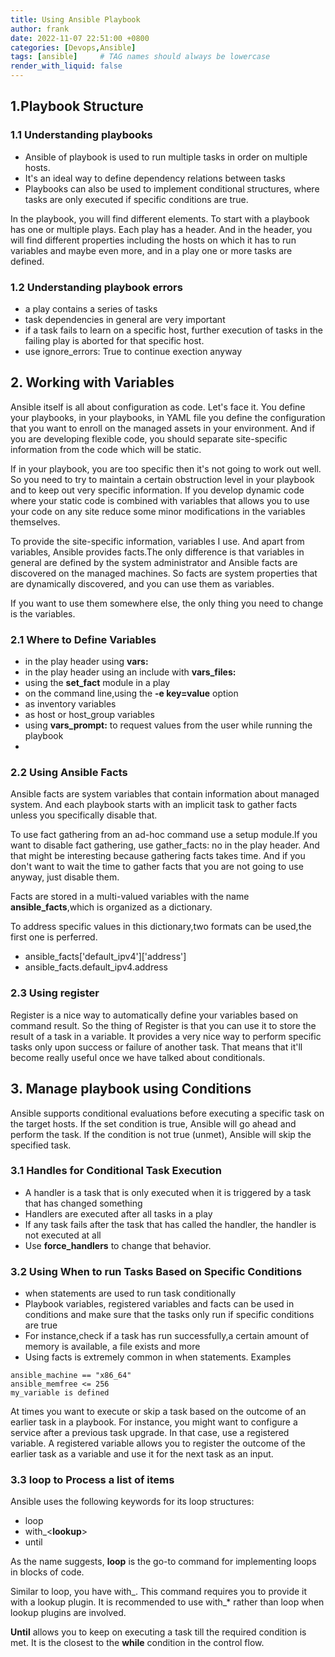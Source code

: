 ```yaml
---
title: Using Ansible Playbook
author: frank
date: 2022-11-07 22:51:00 +0800
categories: [Devops,Ansible]
tags: [ansible]     # TAG names should always be lowercase
render_with_liquid: false
---
```


## 1.Playbook Structure
### 1.1 Understanding playbooks
- Ansible of playbook is used to run multiple tasks in order on multiple hosts. 
- It's an ideal way to define dependency relations between tasks
- Playbooks can also be used to implement conditional structures, where tasks are only executed if specific conditions are true. 

In the playbook, you will find different elements. To start with a playbook has one or multiple plays. Each play has a header. And in the header, you will find different properties including the hosts on which it has to run variables and maybe even more, and in a play one or more tasks are defined. 

### 1.2 Understanding playbook errors
- a play contains a series of tasks
- task dependencies in general are very important
- if a task fails to learn on a specific host, further execution of tasks in the failing play is aborted for that specific host. 
- use ignore_errors: True to continue exection anyway
  
## 2. Working with Variables
 Ansible itself is all about configuration as code. Let's face it. You define your playbooks, in your playbooks, in YAML file you define the configuration that you want to enroll on the managed assets in your environment. And if you are developing flexible code, you should separate site-specific information from the code which will be static.

 If in your playbook, you are too specific then it's not going to work out well. So you need to try to maintain a certain obstruction level in your playbook and to keep out very specific information. If you develop dynamic code where your static code is combined with variables that allows you to use your code on any site reduce some minor modifications in the variables themselves. 

To provide the site-specific information, variables I use. And apart from variables, Ansible provides facts.The only difference is that variables in general are defined by the system administrator and Ansible facts are discovered on the managed machines. So facts are system properties that are dynamically discovered, and you can use them as variables. 

If you want to use them somewhere else, the only thing you need to change is the variables. 

### 2.1 Where to Define Variables
- in the play header using **vars:**
- in the play header using an include with **vars_files:**
- using the **set_fact** module in a play
- on the command line,using the **-e key=value** option
- as inventory variables
- as host or host_group variables
- using **vars_prompt:** to request values from the user while running the playbook
- 
### 2.2 Using Ansible Facts
Ansible facts are system variables that contain information about managed system. And each playbook starts with an implicit task to gather facts unless you specifically disable that.

To use fact gathering from an ad-hoc command use a setup module.If you want to disable fact gathering, use gather_facts: no in the play header. And that might be interesting because gathering facts takes time. And if you don't want to wait the time to gather facts that you are not going to use anyway, just disable them.

Facts are stored in a multi-valued variables with the name **ansible_facts**,which is organized as a dictionary.

To address specific values in this dictionary,two formats can be used,the first one is perferred.
- ansible_facts['default_ipv4']['address']
- ansible_facts.default_ipv4.address
### 2.3 Using register
Register is a nice way to automatically define your variables based on command result. So the thing of Register is that you can use it to store the result of a task in a variable. It provides a very nice way to perform specific tasks only upon success or failure of another task. That means that it'll become really useful once we have talked about conditionals. 

## 3. Manage playbook using Conditions
Ansible supports conditional evaluations before executing a specific task on the target hosts. If the set condition is true, Ansible will go ahead and perform the task. If the condition is not true (unmet), Ansible will skip the specified task.

### 3.1 Handles for Conditional Task Execution
- A handler is a task that is only executed when it is triggered by a task that has changed something
- Handlers are executed after all tasks in a play
- If any task fails after the task that has called the handler, the handler is not executed at all 
- Use **force_handlers** to change that behavior. 

### 3.2 Using When to run Tasks Based on Specific Conditions
- when statements are used to run task conditionally
- Playbook variables, registered variables and facts can be used in conditions and make sure that the tasks only run if specific conditions are true
- For instance,check if a task has run successfully,a certain amount of memory is available, a file exists and more
- Using facts is extremely common in when statements. 
Examples
```list
ansible_machine == "x86_64"
ansible_memfree <= 256
my_variable is defined
``` 
At times you want to execute or skip a task based on the outcome of an earlier task in a playbook. For instance, you might want to configure a service after a previous task upgrade. In that case, use a registered variable. A registered variable allows you to register the outcome of the earlier task as a variable and use it for the next task as an input.

### 3.3 loop to Process a list of items
Ansible uses the following keywords for its loop structures:

* loop
* with_<**lookup**>
* until

As the name suggests, **loop** is the go-to command for implementing loops in blocks of code.

Similar to loop, you have with_<lookup>. This command requires you to provide it with a lookup plugin. It is recommended to use with_* rather than loop when lookup plugins are involved.

**Until** allows you to keep on executing a task till the required condition is met. It is the closest to the **while** condition in the control flow.
